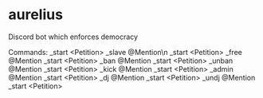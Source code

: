 # aurelius

Discord bot which enforces democracy

Commands:
\_start \<Petition> \_slave @Mention\n
\_start \<Petition> \_free @Mention
\_start \<Petition> \_ban @Mention
\_start \<Petition> \_unban @Mention
\_start \<Petition> \_kick @Mention
\_start \<Petition> \_admin @Mention
\_start \<Petition> \_dj @Mention
\_start \<Petition> \_undj @Mention
\_start \<Petition>
